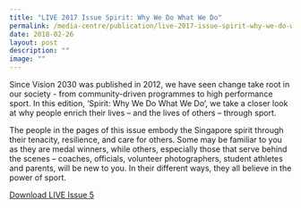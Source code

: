```yaml
---
title: "LIVE 2017 Issue Spirit: Why We Do What We Do"
permalink: /media-centre/publication/live-2017-issue-spirit-why-we-do-what-we-do/
date: 2018-02-26
layout: post
description: ""
image: ""
---
```

Since Vision 2030 was published in 2012, we have seen change take root in our society - from community-driven programmes to high performance sport. In this edition, ‘Spirit: Why We Do What We Do’, we take a closer look at why people enrich their lives – and the lives of others – through sport.

The people in the pages of this issue embody the Singapore spirit through their tenacity, resilience, and care for others. Some may be familiar to you as they are medal winners, while others, especially those that serve behind the scenes – coaches, officials, volunteer photographers, student athletes and parents, will be new to you. In their different ways, they all believe in the power of sport.

[Download LIVE Issue 5](/files/Media%20Centre/Publication/LIVE_Issue_5.pdf)